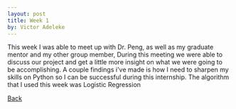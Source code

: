 ```yaml
---
layout: post
title: Week 1
by: Victor Adeleke
---
```


This week I was able to meet up with Dr. Peng, as well as my graduate mentor and my other group member, 
During this meeting we were able to discuss our project and get a little more insight on what we were going 
to be accomplishing. A couple findings i've made is how I need to sharpen my skills on Python so I can be successful
during this internship. The algorithm that I used this week was Logistic Regression

[Back](./)
